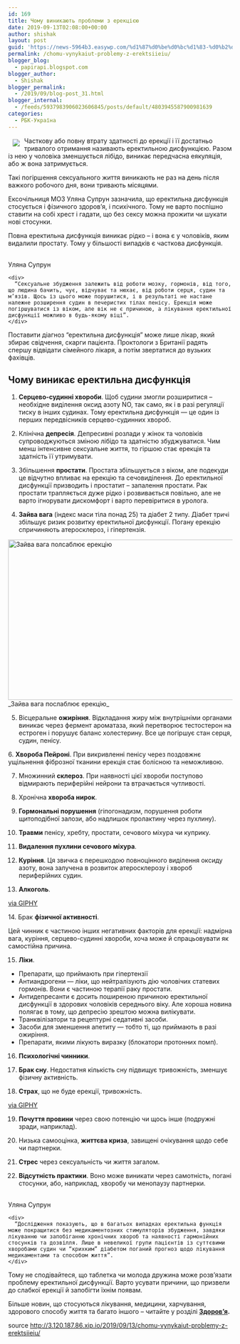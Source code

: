 ```yaml
---
id: 169
title: Чому виникають проблеми з ерекцією
date: 2019-09-13T02:08:00+00:00
author: shishak
layout: post
guid: 'https://news-5964b3.easywp.com/%d1%87%d0%be%d0%bc%d1%83-%d0%b2%d0%b8%d0%bd%d0%b8%d0%ba%d0%b0%d1%8e%d1%82%d1%8c-%d0%bf%d1%80%d0%be%d0%b1%d0%bb%d0%b5%d0%bc%d0%b8-%d0%b7-%d0%b5%d1%80%d0%b5%d0%ba%d1%86%d1%96%d1%94%d1%8e/'
permalink: /chomu-vynykaiut-problemy-z-erektsiieiu/
blogger_blog:
  - papirapi.blogspot.com
blogger_author:
  - Shishak
blogger_permalink:
  - /2019/09/blog-post_31.html
blogger_internal:
  - /feeds/5937983906023606845/posts/default/4803945587900981639
categories:
  - РБК-Україна
---
```

<img align="left" vspace="5" hspace="10" src="https://24tv.ua/resources/photos/news/640_DIR/201909/1204499.jpg" /> Часткову або повну втрату здатності до ерекції і її достатньо тривалого отримання називають еректильною дисфункцією. Разом із нею у чоловіка зменшується лібідо, виникає передчасна еякуляція, або ж вона затримується.

Такі погіршення сексуального життя виникають не раз на день після важкого робочого дня, вони тривають місяцями.

Ексочільниця МОЗ Уляна Супрун зазначила, що еректильна дисфункція стосується і фізичного здоров’я, і психічного. Тому не варто поспішно ставити на собі хрест і гадати, що без сексу можна прожити чи шукати нові стосунки.

Повна еректильна дисфункція виникає рідко – і вона є у чоловіків, яким видалили простату. Тому у більшості випадків є часткова дисфункція.

<div>
  <div style="background-image:url('https://24tv.ua/resources/photos/news/620_DIR/201909/1204499_9429701.jpg?201909142845')">
    &nbsp;
  </div>
  
  <div>
    <div>
      Уляна&nbsp;Супрун
    </div>
    
    <div>
      “Сексуальне збудження залежить від роботи мозку, гормонів, від того, що людина бачить, чує, відчуває та нюхає, від роботи серця, судин та м’язів. Щось із цього може порушитися, і в результаті не настане належне розширення судин в печеристих тілах пенісу. Ерекція може погіршуватися із віком, але вік не є причиною, а лікування еректильної дисфункції можливо в будь-якому віці”.
    </div>
  </div>
</div>

Поставити діагноз “еректильна дисфункція”&nbsp;може лише лікар, який збирає свідчення, скарги пацієнта. Проктологи з Британії радять спершу відвідати сімейного лікаря, а потім звертатися до вузьких фахівців.

## Чому виникає еректильна дисфункція

1. **Серцево-судинні хвороби**. Щоб судини змогли розширитися – необхідне виділення оксид азоту NO, так само, як і в разі регуляції тиску в інших судинах. Тому еректильна дисфункція — це один із перших передвісників серцево-судинних хвороб.

2. Клінічна **депресія**. Депресивні розлади у жінок та чоловіків супроводжуються&nbsp;зміною лібідо та здатністю збуджуватися. Чим менш інтенсивне сексуальне життя, то гіршою стає ерекція та здатність її утримувати.

3. Збільшення **простати**. Простата збільшується з віком, але подекуди це відчутно впливає на ерекцію та сечовиділення. До еректильної дисфункції призводить і простатит – запалення простати. Рак простати трапляється дуже рідко і розвивається повільно, але не варто ігнорувати дискомфорт і варто перевіритися в уролога.

4. ️**Зайва вага** (індекс маси тіла понад 25) та діабет 2 типу. Діабет тричі збільшує ризик розвитку еректильної дисфункції. Погану&nbsp;ерекцію спричиняють&nbsp;атеросклероз, і гіпертензія.

<img alt="Зайва вага полсаблює ерекцію" src="https://24tv.ua/resources/photos/news/620_DIR/201909/1204499_9429839.jpg?201909144211" style="width: 640px;height: 359px" />  
_Зайва вага послаблює ерекцію_

5. Вісцеральне **ожиріння**. Відкладання жиру між внутрішніми органами виникає через фермент ароматаза, який перетворює тестостерон на естроген і порушує баланс холестерину. Все це погіршує стан серця, судин, пенісу.

6.️&nbsp;**Хвороба Пейроні**. При викривленні пенісу через поздовжнє ущільнення фіброзної тканини ерекція стає болісною та неможливою.

7. Множинний **склероз**. При наявності цієї хвороби поступово відмирають периферійні нейрони та втрачається чутливості.

8. Хронічна **хвороба нирок**.

9. **Гормональні порушення** (гіпогонадизм, порушення роботи щитоподібної залози, або надлишок пролактину через пухлину).

10. ️**Травми** пенісу, хребту, простати, сечового міхура чи куприку.

11. ️**Видалення пухлини сечового міхура**.

12. ️**Куріння**. Ця звичка є перешкодою повноцінного виділення оксиду азоту, вона залучена в розвиток атеросклерозу і хвороб периферійних судин.

13. **Алкоголь**.

<div>
  <div>
  </div>
  
  <p>
    <a href="https://giphy.com/gifs/fourrosesbourbon-26xBB14wYhGaY2SrK" rel="nofollow noopener noreferrer" target="_blank">via GIPHY</a>
  </p>
</div>

14.️ Брак **фізичної активності**.

Цей чинник є частиною інших негативних факторів для ерекції: надмірна вага, куріння, серцево-судинні хвороби, хоча може й спрацьовувати як самостійна причина.

15. **Ліки**.

  * Препарати, що приймають при гіпертензії
  * Антиандрогени — ліки, що нейтралізують дію чоловічих статевих гормонів. Вони є частиною терапії раку простати.
  * Антидепресанти є досить поширеною причиною еректильної дисфункції в здорових чоловіків середнього віку. Але хороша новина полягає в тому, що депресію зрештою можна вилікувати.
  * Транквілізатори та рецептурні седативні засоби.
  * Засоби для зменшення апетиту — тобто ті, що приймають в разі ожиріння.
  * Препарати, якими лікують виразку (блокатори протонних помп).

16. **Психологічні чинники**.

17. ️**Брак сну**. Недостатня кількість сну підвищує тривожність, зменшує фізичну активність.

18. ️**Страх**, що не буде ерекції, тривожність.

<div>
  <div>
  </div>
  
  <p>
    <a href="https://giphy.com/gifs/reaction-yiooZuibi6KSA" rel="nofollow noopener noreferrer" target="_blank">via GIPHY</a>
  </p>
</div>

19. ️**Почуття провини** через свою потенцію чи щось інше (подружні зради, наприклад).

20. ️Низька самооцінка, **життєва криза**, завищені очікування щодо себе чи партнерки.

21. ️**Стрес** через сексуальність чи життя загалом.

22. **Відсутність практики**. Воно може виникати через самотність, погані стосунки, або, наприклад, хворобу чи менопаузу партнерки.

<div>
  <div style="background-image:url('https://24tv.ua/resources/photos/news/620_DIR/201909/1204499_9429701.jpg?201909142845')">
    &nbsp;
  </div>
  
  <div>
    <div>
      Уляна Супрун
    </div>
    
    <div>
      “Дослідження показують, що в багатьох випадках еректильна функція може покращитися без медикаментозних стимуляторів збудження, завдяки лікуванню чи запобіганню хронічних хвороб та наявності гармонійних стосунків та дозвілля. Лише в невеликої групи пацієнтів із суттєвими хворобами судин чи “крихким” діабетом поганий прогноз щодо лікування медикаментами та способом життя”.
    </div>
  </div>
</div>

Тому не сподівайтеся, що таблетка чи молода дружина може розв’язати проблему еректильної дисфункції. Варто усувати причини, що призвели до слабкої ерекції й запобігти їхнім появам.

Більше новин, що стосуються лікування, медицини, харчування, здорового способу життя та багато іншого – читайте у розділі **[Здоров’я](https://24tv.ua/health/).**

source <http://3.120.187.86.xip.io/2019/09/13/chomu-vynykaiut-problemy-z-erektsiieiu/>